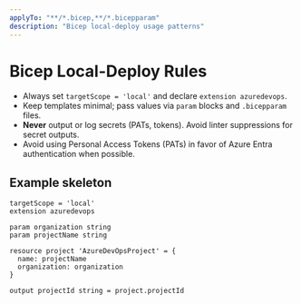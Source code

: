 ```yaml
---
applyTo: "**/*.bicep,**/*.bicepparam"
description: "Bicep local-deploy usage patterns"
---
```


# Bicep Local-Deploy Rules
- Always set `targetScope = 'local'` and declare `extension azuredevops`.
- Keep templates minimal; pass values via `param` blocks and `.bicepparam` files.
- **Never** output or log secrets (PATs, tokens). Avoid linter suppressions for secret outputs.
- Avoid using Personal Access Tokens (PATs) in favor of Azure Entra authentication when possible.

## Example skeleton
```bicep
targetScope = 'local'
extension azuredevops

param organization string
param projectName string

resource project 'AzureDevOpsProject' = {
  name: projectName
  organization: organization
}

output projectId string = project.projectId
```